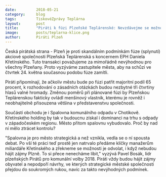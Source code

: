 ```yaml
---
date:         2018-05-21
category:     blog
tags:         TiskovéZprávy Teplárna
layout:       post
title:        "Piráti k fúzi Plzeňské Teplárenské: Nevzdávejme se možnosti rozhodovat!" 
image:        posts/teplarna-klice.png
author:       Piráti Plzeň
---
```


Česká pirátská strana - Plzeň je proti skandálním podmínkám fúze (splynutí) akciové společnosti Plzeňská Teplárenská s koncernem EPH Daniela Křetínského. Tuto transakci považujeme za mimořádně nevýhodnou pro všechny Plzeňany. Proto vyzýváme zastupitele města, aby na schůzi ve čtvrtek 24. května současnou podobu fúze zamítli.

Piráti připomínají, že ačkoliv městu bude po fúzi patřit majoritní podíl 65 procent, k rozhodování o zásadních otázkách budou nezbytné tři čtvrtiny hlasů valné hromady. Změnou poměrů při plánované fúzi by Plzeňskou Teplárenskou fakticky ovládl menšinový vlastník, kterému je rovněž i neobhajitelně přisouzena většina v představenstvu společnosti.

Součástí obchodu je i Spalovna komunálního odpadu v Chotíkově. Křetínského holding by tak v budoucnu získal i dominanci na trhu s odpady v západočeském regionu. Město přitom spalovnu vybudovalo. Proč by nad ní mělo ztrácet kontrolu? 

"Spalovna je pro město strategická a než vznikla, vedla se o ní spousta debat. Po vší té práci teď prostě jen natrvalo předáme klíčky manažerům miliardáře Křetínského a zřekneme se možnosti je odvolat, i když nebudou hájit zájmy Plzně. To si přece nenecháme líbit," vyzývá Pavel Bosák, lídr plzeňských Pirátů pro komunální volby 2018. 
Piráti vždy budou hájit zájmy obyvatel a nepodpoří návrhy, ve kterých strategické městské společnosti přejdou do soukromých rukou, navíc za takto nevýhodných podmínek.